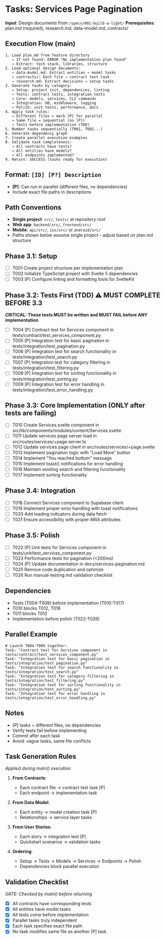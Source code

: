 # Tasks: Services Page Pagination

**Input**: Design documents from `/specs/001-build-a-light/`
**Prerequisites**: plan.md (required), research.md, data-model.md, contracts/

## Execution Flow (main)

```
1. Load plan.md from feature directory
   → If not found: ERROR "No implementation plan found"
   → Extract: tech stack, libraries, structure
2. Load optional design documents:
   → data-model.md: Extract entities → model tasks
   → contracts/: Each file → contract test task
   → research.md: Extract decisions → setup tasks
3. Generate tasks by category:
   → Setup: project init, dependencies, linting
   → Tests: contract tests, integration tests
   → Core: models, services, CLI commands
   → Integration: DB, middleware, logging
   → Polish: unit tests, performance, docs
4. Apply task rules:
   → Different files = mark [P] for parallel
   → Same file = sequential (no [P])
   → Tests before implementation (TDD)
5. Number tasks sequentially (T001, T002...)
6. Generate dependency graph
7. Create parallel execution examples
8. Validate task completeness:
   → All contracts have tests?
   → All entities have models?
   → All endpoints implemented?
9. Return: SUCCESS (tasks ready for execution)
```

## Format: `[ID] [P?] Description`

- **[P]**: Can run in parallel (different files, no dependencies)
- Include exact file paths in descriptions

## Path Conventions

- **Single project**: `src/`, `tests/` at repository root
- **Web app**: `backend/src/`, `frontend/src/`
- **Mobile**: `api/src/`, `ios/src/` or `android/src/`
- Paths shown below assume single project - adjust based on plan.md structure

## Phase 3.1: Setup

- [ ] T001 Create project structure per implementation plan
- [ ] T002 Initialize TypeScript project with Svelte 5 dependencies
- [ ] T003 [P] Configure linting and formatting tools for SvelteKit

## Phase 3.2: Tests First (TDD) ⚠️ MUST COMPLETE BEFORE 3.3

**CRITICAL: These tests MUST be written and MUST FAIL before ANY implementation**

- [ ] T004 [P] Contract test for Services component in tests/contract/test_services_component.py
- [ ] T005 [P] Integration test for basic pagination in tests/integration/test_pagination.py
- [ ] T006 [P] Integration test for search functionality in tests/integration/test_search.py
- [ ] T007 [P] Integration test for category filtering in tests/integration/test_filtering.py
- [ ] T008 [P] Integration test for sorting functionality in tests/integration/test_sorting.py
- [ ] T009 [P] Integration test for error handling in tests/integration/test_error_handling.py

## Phase 3.3: Core Implementation (ONLY after tests are failing)

- [ ] T010 Create Services.svelte component in src/lib/components/modules/content/Services.svelte
- [ ] T011 Update services page server load in src/routes/services/+page.server.ts
- [ ] T012 Update services page client in src/routes/services/+page.svelte
- [ ] T013 Implement pagination logic with "Load More" button
- [ ] T014 Implement "You reached bottom" message
- [ ] T015 Implement toast() notifications for error handling
- [ ] T016 Maintain existing search and filtering functionality
- [ ] T017 Implement sorting functionality

## Phase 3.4: Integration

- [ ] T018 Connect Services component to Supabase client
- [ ] T019 Implement proper error handling with toast notifications
- [ ] T020 Add loading indicators during data fetch
- [ ] T021 Ensure accessibility with proper ARIA attributes

## Phase 3.5: Polish

- [ ] T022 [P] Unit tests for Services component in tests/unit/test_services_component.py
- [ ] T023 Performance tests for pagination (<200ms)
- [ ] T024 [P] Update documentation in docs/services-pagination.md
- [ ] T025 Remove code duplication and optimize
- [ ] T026 Run manual-testing.md validation checklist

## Dependencies

- Tests (T004-T009) before implementation (T010-T017)
- T010 blocks T012, T018
- T011 blocks T012
- Implementation before polish (T022-T026)

## Parallel Example

```
# Launch T004-T009 together:
Task: "Contract test for Services component in tests/contract/test_services_component.py"
Task: "Integration test for basic pagination in tests/integration/test_pagination.py"
Task: "Integration test for search functionality in tests/integration/test_search.py"
Task: "Integration test for category filtering in tests/integration/test_filtering.py"
Task: "Integration test for sorting functionality in tests/integration/test_sorting.py"
Task: "Integration test for error handling in tests/integration/test_error_handling.py"
```

## Notes

- [P] tasks = different files, no dependencies
- Verify tests fail before implementing
- Commit after each task
- Avoid: vague tasks, same file conflicts

## Task Generation Rules

_Applied during main() execution_

1. **From Contracts**:
   - Each contract file → contract test task [P]
   - Each endpoint → implementation task

2. **From Data Model**:
   - Each entity → model creation task [P]
   - Relationships → service layer tasks

3. **From User Stories**:
   - Each story → integration test [P]
   - Quickstart scenarios → validation tasks

4. **Ordering**:
   - Setup → Tests → Models → Services → Endpoints → Polish
   - Dependencies block parallel execution

## Validation Checklist

_GATE: Checked by main() before returning_

- [x] All contracts have corresponding tests
- [x] All entities have model tasks
- [x] All tests come before implementation
- [x] Parallel tasks truly independent
- [x] Each task specifies exact file path
- [x] No task modifies same file as another [P] task

